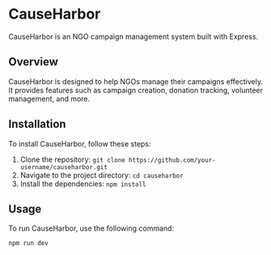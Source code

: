 # CauseHarbor

CauseHarbor is an NGO campaign management system built with Express.

## Overview

CauseHarbor is designed to help NGOs manage their campaigns effectively. It provides features such as campaign creation, donation tracking, volunteer management, and more.

## Installation

To install CauseHarbor, follow these steps:

1. Clone the repository: `git clone https://github.com/your-username/causeharbor.git`
2. Navigate to the project directory: `cd causeharbor`
3. Install the dependencies: `npm install`

## Usage

To run CauseHarbor, use the following command:

```bash
npm run dev